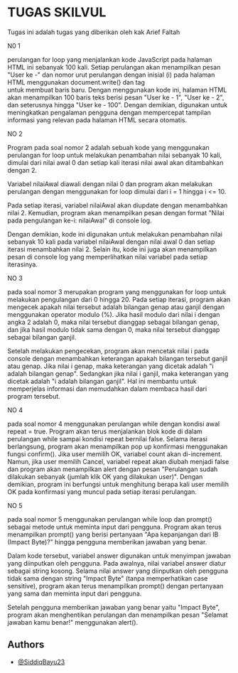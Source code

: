 
# TUGAS SKILVUL
Tugas ini adalah tugas yang diberikan oleh kak Arief Faltah




N0 1

perulangan for loop yang menjalankan kode JavaScript pada halaman HTML ini sebanyak 100 kali. Setiap perulangan akan menampilkan pesan "User ke -" dan nomor urut perulangan dengan inisial (i) pada halaman HTML menggunakan document.write() dan tag <br> untuk membuat baris baru. Dengan menggunakan kode ini, halaman HTML akan menampilkan 100 baris teks berisi pesan "User ke - 1", "User ke - 2", dan seterusnya hingga "User ke - 100". Dengan demikian, digunakan untuk meningkatkan pengalaman pengguna dengan mempercepat tampilan informasi yang relevan pada halaman HTML secara otomatis.

NO 2

Program pada soal nomor 2 adalah sebuah kode yang menggunakan perulangan for loop untuk melakukan penambahan nilai sebanyak 10 kali, dimulai dari nilai awal 0 dan setiap kali iterasi nilai awal akan ditambahkan dengan 2.

Variabel nilaiAwal diawali dengan nilai 0 dan program akan melakukan perulangan dengan menggunakan for loop dimulai dari i = 1 hingga i <= 10.

Pada setiap iterasi, variabel nilaiAwal akan diupdate dengan menambahkan nilai 2. Kemudian, program akan menampilkan pesan dengan format "Nilai pada pengulangan ke-i: nilaiAwal" di console log.

Dengan demikian, kode ini digunakan untuk melakukan penambahan nilai sebanyak 10 kali pada variabel nilaiAwal dengan nilai awal 0 dan setiap iterasi menambahkan nilai 2. Selain itu, kode ini juga akan menampilkan pesan di console log yang memperlihatkan nilai variabel pada setiap iterasinya.

NO 3

pada soal nomor 3 merupakan program yang menggunakan for loop untuk melakukan pengulangan dari 0 hingga 20. Pada setiap iterasi, program akan mengecek apakah nilai tersebut adalah bilangan genap atau ganjil dengan menggunakan operator modulo (%). Jika hasil modulo dari nilai i dengan angka 2 adalah 0, maka nilai tersebut dianggap sebagai bilangan genap, dan jika hasil modulo tidak sama dengan 0, maka nilai tersebut dianggap sebagai bilangan ganjil.

Setelah melakukan pengecekan, program akan mencetak nilai i pada console dengan menambahkan keterangan apakah bilangan tersebut ganjil atau genap. Jika nilai i genap, maka keterangan yang dicetak adalah "i adalah bilangan genap". Sedangkan jika nilai i ganjil, maka keterangan yang dicetak adalah "i adalah bilangan ganjil". Hal ini membantu untuk memperjelas informasi dan memudahkan dalam membaca hasil dari program tersebut.

NO 4

pada soal nomor 4 menggunakan perulangan while dengan kondisi awal repeat = true. Program akan terus menjalankan blok kode di dalam perulangan while sampai kondisi repeat bernilai false. Selama iterasi berlangsung, program akan menampilkan pop up konfirmasi menggunakan fungsi confirm(). Jika user memilih OK, variabel count akan di-increment. Namun, jika user memilih Cancel, variabel repeat akan diubah menjadi false dan program akan menampilkan alert dengan pesan "Perulangan sudah dilakukan sebanyak (jumlah klik OK yang dilakukan user)". Dengan demikian, program ini berfungsi untuk menghitung berapa kali user memilih OK pada konfirmasi yang muncul pada setiap iterasi perulangan.

NO 5

pada soal nomor 5 menggunakan perulangan while loop dan prompt() sebagai metode untuk meminta input dari pengguna. Program akan terus menampilkan prompt() yang berisi pertanyaan "Apa kepanjangan dari IB (Impact Byte)?" hingga pengguna memberikan jawaban yang benar.

Dalam kode tersebut, variabel answer digunakan untuk menyimpan jawaban yang diinputkan oleh pengguna. Pada awalnya, nilai variabel answer diatur sebagai string kosong. Selama nilai answer yang diinputkan oleh pengguna tidak sama dengan string "Impact Byte" (tanpa memperhatikan case sensitive), program akan terus menampilkan prompt() dengan pertanyaan yang sama dan meminta input dari pengguna.

Setelah pengguna memberikan jawaban yang benar yaitu "Impact Byte", program akan menghentikan perulangan dan menampilkan pesan "Selamat jawaban kamu benar!" menggunakan alert().







## Authors

- [@SiddiqBayu23](https://www.github.com/SiddiqBayu23)

